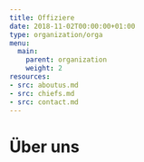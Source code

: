 ```yaml
---
title: Offiziere
date: 2018-11-02T00:00:00+01:00
type: organization/orga
menu:
  main:
    parent: organization
    weight: 2
resources:
- src: aboutus.md
- src: chiefs.md
- src: contact.md
---
```


# Über uns
